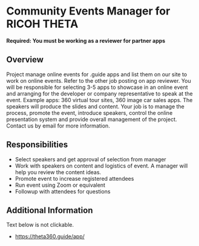# Community Events Manager for RICOH THETA

__Required: You must be working as a reviewer for partner apps__

## Overview

Project manage online events for .guide apps
and list them on our
site to work on online events.
Refer to the other job posting on app reviewer.
You will be responsible for selecting 3-5
apps to showcase in an online event and arranging for the developer
or company representative to speak at the event.
Example apps: 360 virtual tour sites, 360 image car sales apps.
The speakers will produce the slides
and content.  Your job is to manage the process, promote the event,
introduce speakers, control the online presentation system
and provide overall management of the project.
Contact us by email for more information.

## Responsibilities

* Select speakers and get approval of selection from manager
* Work with speakers on content and logistics of event. A manager will help you
review the content ideas.
* Promote event to increase registered attendees
* Run event using Zoom or equivalent
* Followup with attendees for questions


## Additional Information

Text below is not clickable.

* https://theta360.guide/app/

